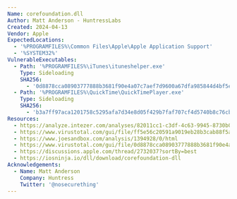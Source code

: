 ```yaml
---
Name: corefoundation.dll
Author: Matt Anderson - HuntressLabs
Created: 2024-04-13
Vendor: Apple
ExpectedLocations:
  - '%PROGRAMFILES%\Common Files\Apple\Apple Application Support'
  - '%SYSTEM32%'
VulnerableExecutables:
  - Path: '%PROGRAMFILES%\iTunes\ituneshelper.exe'
    Type: Sideloading
    SHA256:
      - '0d8878cca08903777888b3681f90e4a07c7aef7d9600a67dfa985844d4bf5eda'
  - Path: '%PROGRAMFILES%\QuickTime\QuickTimePlayer.exe'
    Type: Sideloading
    SHA256:
      - 'b3a7ff97aca1201758c5295afa7d34e8d05f429b7faf707cf4d5740b8c76cb61'
Resources:
  - https://analyze.intezer.com/analyses/82011cc1-c3df-4c63-9945-8730b0d1cf3e
  - https://www.virustotal.com/gui/file/ff5e56c20591a9019eb28b3cab88f5a240657c1c360bf01ad3a6d417fa10b7f5
  - https://www.joesandbox.com/analysis/1394928/0/html
  - https://www.virustotal.com/gui/file/0d8878cca08903777888b3681f90e4a07c7aef7d9600a67dfa985844d4bf5eda/details
  - https://discussions.apple.com/thread/2732037?sortBy=best
  - https://iosninja.io/dll/download/corefoundation-dll
Acknowledgements:
  - Name: Matt Anderson
    Company: Huntress
    Twitter: '@nosecurething'
---
```


